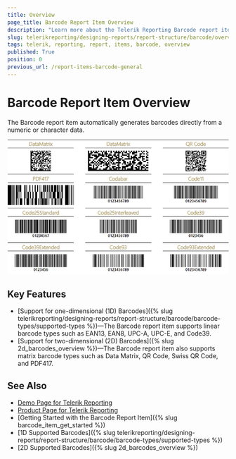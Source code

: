 ```yaml
---
title: Overview
page_title: Barcode Report Item Overview
description: "Learn more about the Telerik Reporting Barcode report item."
slug: telerikreporting/designing-reports/report-structure/barcode/overview
tags: telerik, reporting, report, items, barcode, overview
published: True
position: 0
previous_url: /report-items-barcode-general
---
```


# Barcode Report Item Overview

The Barcode report item automatically generates barcodes directly from a numeric or character data. 

![barcode-overview](images/Barcodes/barcode-overview.png)

## Key Features 

* [Support for one-dimensional (1D) Barcodes]({% slug telerikreporting/designing-reports/report-structure/barcode/barcode-types/supported-types %})—The Barcode report item supports linear barcode types such as EAN13, EAN8, UPC-A, UPC-E, and Code39.
* [Support for two-dimensional (2D) Barcodes]({% slug 2d_barcodes_overview %})—The Barcode report item also supports matrix barcode types such as Data Matrix, QR Code, Swiss QR Code, and PDF417. 


## See Also

* [Demo Page for Telerik Reporting](https://demos.telerik.com/reporting) 
* [Product Page for Telerik Reporting](https://www.telerik.com/products/reporting) 
* [Getting Started with the Barcode Report Item]({% slug barcode_item_get_started %})
* [1D Supported Barcodes]({% slug telerikreporting/designing-reports/report-structure/barcode/barcode-types/supported-types %})
* [2D Supported Barcodes]({% slug 2d_barcodes_overview %})
